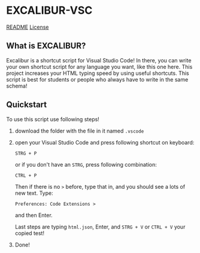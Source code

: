 # EXCALIBUR-VSC

[README](README.md)
[License](LICENSE)

## What is EXCALIBUR?

Excalibur is a shortcut script for Visual Studio Code!
In there, you can write your own shortcut script for any language you want, like this one here.
This project increases your HTML typing speed by using useful shortcuts.
This script is best for students or people who always have to write in the same schema!


## Quickstart

To use this script use following steps!

1. download the folder with the file in it named `.vscode`

2. open your Visual Studio Code and press following shortcut on keyboard:

    ```shell
    STRG + P
    ```

    or if you don't have an `STRG`, press following combination:

    ```shell
    CTRL + P
    ```

     Then if there is no `>` before, type that in, and you should see a lots of new text. Type:

    ```shell
    Preferences: Code Extensions >
    ``` 

    and then Enter. 

    Last steps are typing `html.json`, Enter, and `STRG + V` or `CTRL + V` your copied test!

4. Done!
